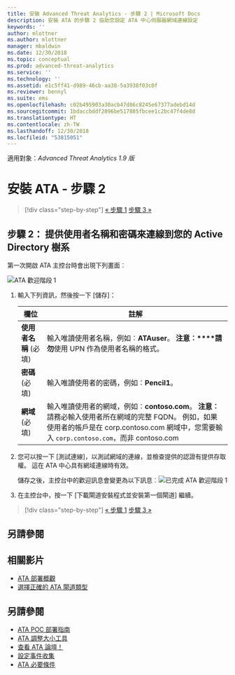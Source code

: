 ```yaml
---
title: 安裝 Advanced Threat Analytics - 步驟 2 | Microsoft Docs
description: 安裝 ATA 的步驟 2 協助您設定 ATA 中心伺服器網域連線設定
keywords: ''
author: mlottner
ms.author: mlottner
manager: mbaldwin
ms.date: 12/30/2018
ms.topic: conceptual
ms.prod: advanced-threat-analytics
ms.service: ''
ms.technology: ''
ms.assetid: e1c5ff41-d989-46cb-aa38-5a3938f03c0f
ms.reviewer: bennyl
ms.suite: ems
ms.openlocfilehash: c02b495903a30acb47d86c8245e67377adebd14d
ms.sourcegitcommit: 1bdaccbddf2896be517885fbcee1c2bc47f4de8d
ms.translationtype: HT
ms.contentlocale: zh-TW
ms.lasthandoff: 12/30/2018
ms.locfileid: "53815051"
---
```

適用對象：*Advanced Threat Analytics 1.9 版*



# <a name="install-ata---step-2"></a>安裝 ATA - 步驟 2

> [!div class="step-by-step"]
> [« 步驟 1](install-ata-step1.md)
> [步驟 3 »](install-ata-step3.md)

## <a name="step-2-provide-a-username-and-password-to-connect-to-your-active-directory-forest"></a>步驟 2： 提供使用者名稱和密碼來連線到您的 Active Directory 樹系

第一次開啟 ATA 主控台時會出現下列畫面︰

![ATA 歡迎階段 1](media/ATA_1.7-welcome-provide-username.png)

1.  輸入下列資訊，然後按一下 [儲存]：

    |欄位|註解|
    |---------|------------|
    |**使用者名稱** (必填)|輸入唯讀使用者名稱，例如︰**ATAuser**。 **注意︰****請勿**使用 UPN 作為使用者名稱的格式。|
    |**密碼** (必填)|輸入唯讀使用者的密碼，例如︰**Pencil1**。|
    |**網域** (必填)|輸入唯讀使用者的網域，例如︰**contoso.com**。 **注意︰** 請務必輸入使用者所在網域的完整 FQDN。 例如，如果使用者的帳戶是在 corp.contoso.com 網域中，您需要輸入 `corp.contoso.com`，而非 contoso.com|

2. 您可以按一下 [測試連線]，以測試網域的連線，並檢查提供的認證有提供存取權。 這在 ATA 中心具有網域連線時有效。    

    儲存之後，主控台中的歡迎訊息會變更為以下訊息︰![已完成 ATA 歡迎階段 1](media/ATA_1.7-welcome-provide-username-finished.png)

3. 在主控台中，按一下 [下載閘道安裝程式並安裝第一個閘道] 繼續。


> [!div class="step-by-step"]
> [« 步驟 1](install-ata-step1.md)
> [步驟 3 »](install-ata-step3.md)


## <a name="see-also"></a>另請參閱
## <a name="related-videos"></a>相關影片
- [ATA 部署概觀](https://channel9.msdn.com/Shows/Microsoft-Security/Overview-of-ATA-Deployment-in-10-Minutes)
- [選擇正確的 ATA 閘道類型](https://channel9.msdn.com/Shows/Microsoft-Security/ATA-Deployment-Choose-the-Right-Gateway-Type)


## <a name="see-also"></a>另請參閱
- [ATA POC 部署指南](http://aka.ms/atapoc)
- [ATA 調整大小工具](http://aka.ms/atasizingtool)
- [查看 ATA 論壇！](https://social.technet.microsoft.com/Forums/security/home?forum=mata)
- [設定事件收集](configure-event-collection.md)
- [ATA 必要條件](ata-prerequisites.md)
